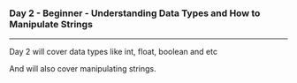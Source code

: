 ### Day 2 - Beginner - Understanding Data Types and How to Manipulate Strings 
----
Day 2 will cover data types like int, float, boolean and etc 

And will also cover manipulating strings. 



